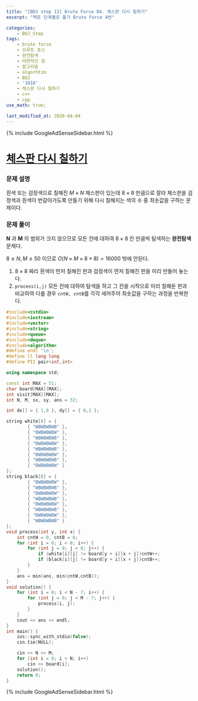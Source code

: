 ```yaml
---
title: "[BOJ step 13] Brute Force 04. 체스판 다시 칠하기"
excerpt: "백준 단계별로 풀기 Brute Force 4번"

categories:
    - BOJ_Step
tags:
    - brute force
    - 브루트 포스
    - 완전탐색
    - 야만적인 힘
    - 알고리즘
    - algorhtim
    - BOJ
    - '1018'
    - 체스판 다시 칠하기
    - c++
    - cpp  
use_math: true;

last_modified_at: 2020-04-04  
---
```


{% include GoogleAdSenseSidebar.html %}

# [체스판 다시 칠하기](https://www.acmicpc.net/problem/1018)

### 문제 설명

흰색 또는 검정색으로 칠해진 $M \times N$ 체스판이 있는데 $8 \times 8$ 만큼으로 잘라 체스판을 검정색과 흰색이 번갈아가도록 만들기 위해 다시 칠해지는 색의 수 중 최솟값을 구하는 문제이다.  



### 문제 풀이

**N** 과 **M** 의 범위가 크지 않으므로 모든 칸에 대하여 $8 \times 8$ 칸 만큼씩 탐색하는 **완전탐색** 문제다.  

$8 \le N,M \le 50$ 이므로 $O(N \times M \times 8 \times 8) = 16000$  밖에 안된다.  

1. $8 \times 8$ 짜리 흰색이 먼저 칠해진 판과 검정색이 먼저 칠해진 판을 미리 만들어 놓는다.  
2. `process(i,j)` 모든 칸에 대하여 탐색을 하고 그 칸을 시작으로 미리 칠해둔 판과 비교하여 다를 경우 `cntW, cntB`를 각각 세어주어 최솟값을 구하는 과정을 반복한다.  




```cpp
#include<cstdio>
#include<iostream>
#include<vector>
#include<string>
#include<queue>
#include<deque>
#include<algorithm>
#define endl '\n';
#define ll long long
#define PII pair<int,int>

using namespace std;

const int MAX = 51;
char board[MAX][MAX];
int visit[MAX][MAX];
int N, M, sx, sy, ans = 32;

int dx[] = { 1,0 }, dy[] = { 0,1 };

string white[8] = {
		{ "WBWBWBWB" },
		{ "BWBWBWBW" },
		{ "WBWBWBWB" },
		{ "BWBWBWBW" },
		{ "WBWBWBWB" },
		{ "BWBWBWBW" },
		{ "WBWBWBWB" },
		{ "BWBWBWBW" }
};
string black[8] = {
		{ "BWBWBWBW" },
		{ "WBWBWBWB" },
		{ "BWBWBWBW" },
		{ "WBWBWBWB" },
		{ "BWBWBWBW" },
		{ "WBWBWBWB" },
		{ "BWBWBWBW" },
		{ "WBWBWBWB" }
};
void process(int y, int x) {
	int cntW = 0, cntB = 0;
	for (int i = 0; i < 8; i++) {
		for (int j = 0; j < 8; j++) {
			if (white[i][j] != board[y + i][x + j])cntW++;
			if (black[i][j] != board[y + i][x + j])cntB++;
		}
	}
	ans = min(ans, min(cntW,cntB));
}
void solution() {
	for (int i = 0; i < N - 7; i++) {
		for (int j = 0; j < M - 7; j++) {
			process(i, j);
		}
	}
	cout << ans << endl;
}
int main() {
	ios::sync_with_stdio(false);
	cin.tie(NULL);

	cin >> N >> M;
	for (int i = 0; i < N; i++)
		cin >> board[i];
	solution();
	return 0;
}
```



{% include GoogleAdSenseSidebar.html %}
